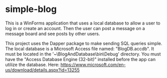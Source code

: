 # simple-blog
This is a WinForms application that uses a local database to allow a user to log in or create an account. Then the user can post a message on a message board and see posts by other users.

This project uses the Dapper package to make sending SQL queries simple. The local database is a Microsoft Access file named: "BlogDB.accdb". It must be located in the '~\BlogAndDatabase\bin\Debug' directory. You must have the "Access Database Engine (32-bit)" installed before the app can utilize the database. Here: https://www.microsoft.com/en-us/download/details.aspx?id=13255